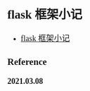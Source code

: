<font size=4 face='楷体'>

## flask 框架小记

-   [flask 框架小记](https://www.cnblogs.com/megachen/p/11126512.html)

### Reference

**2021.03.08**
